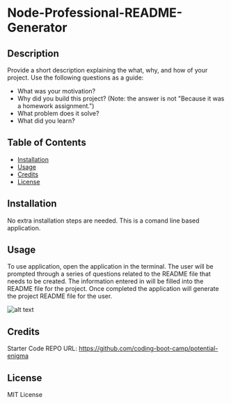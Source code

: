 # Node-Professional-README-Generator

## Description

Provide a short description explaining the what, why, and how of your project. Use the following questions as a guide:

- What was your motivation?
- Why did you build this project? (Note: the answer is not "Because it was a homework assignment.")
- What problem does it solve?
- What did you learn?


## Table of Contents

- [Installation](#installation)
- [Usage](#usage)
- [Credits](#credits)
- [License](#license)


## Installation

No extra installation steps are needed.  This is a comand line based application.


## Usage

To use application, open the application in the terminal. The user will be prompted through a series of questions related to the README file that needs to be created.  The information entered in will be filled into the README file for the project.  Once completed the application will generate the project README file for the user.

![alt text](assets/images/screenshot.png)


## Credits

Starter Code REPO URL:
https://github.com/coding-boot-camp/potential-enigma


## License

MIT License

